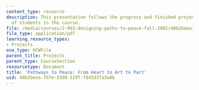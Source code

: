 ```yaml
---
content_type: resource
description: This presentation follows the progress and finished projects of one group
  of students in the course.
file: /media/courses/2-993-designing-paths-to-peace-fall-2002/40b2beea7b7e33d0329ff942d2fa3a8b_pathways_course_outline1.pdf
file_type: application/pdf
learning_resource_types:
- Projects
ocw_type: OCWFile
parent_title: Projects
parent_type: CourseSection
resourcetype: Document
title: 'Pathways to Peace: From Heart to Art to Part'
uid: 40b2beea-7b7e-33d0-329f-f942d2fa3a8b
---
```

